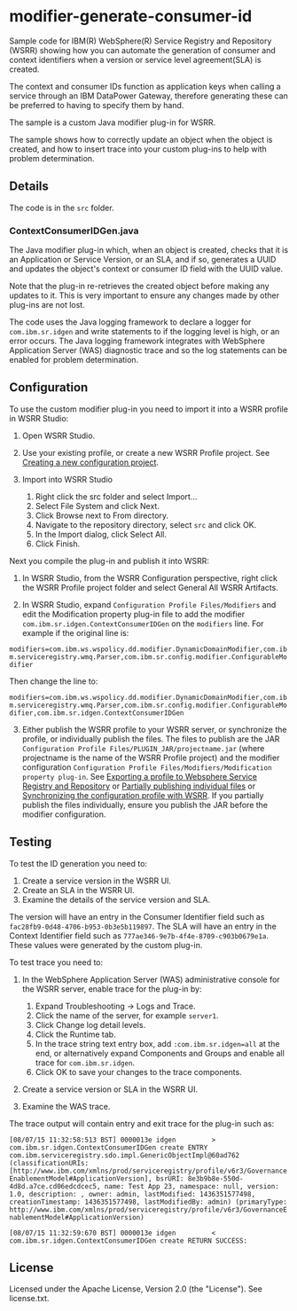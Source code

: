 # modifier-generate-consumer-id

Sample code for IBM(R) WebSphere(R) Service Registry and Repository (WSRR) showing how you can automate the generation of consumer and context identifiers when a version or service level agreement(SLA) is created. 

The context and consumer IDs function as application keys when calling a service through an IBM DataPower Gateway, therefore generating these can be preferred to having to specify them by hand.

The sample is a custom Java modifier plug-in for WSRR.

The sample shows how to correctly update an object when the object is created, and how to insert trace into your custom plug-ins to help with problem determination.

## Details

The code is in the `src` folder. 

### ContextConsumerIDGen.java

The Java modifier plug-in which, when an object is created, checks that it is an Application or Service Version, or an SLA, and if so, generates a UUID and updates the object's context or consumer ID field with the UUID value.

Note that the plug-in re-retrieves the created object before making any updates to it. This is very important to ensure any changes made by other plug-ins are not lost. 

The code uses the Java logging framework to declare a logger for `com.ibm.sr.idgen` and write statements to if the logging level is high, or an error occurs. The Java logging framework integrates with WebSphere Application Server (WAS) diagnostic trace and so the log statements can be enabled for problem determination.

## Configuration

To use the custom modifier plug-in you need to import it into a WSRR profile in WSRR Studio:

1. Open WSRR Studio.

2. Use your existing profile, or create a new WSRR Profile project. See [Creating a new configuration project](http://www-01.ibm.com/support/knowledgecenter/SSWLGF_8.5.5/com.ibm.sr.studio.doc/twsr_mansrvce_studio_new_proj.html).

3. Import into WSRR Studio
	1. Right click the src folder and select Import...
	2. Select File System and click Next.
	3. Click Browse next to From directory.
	4. Navigate to the repository directory, select `src` and click OK.
	5. In the Import dialog, click Select All.
	6. Click Finish.

Next you compile the plug-in and publish it into WSRR:

1. In WSRR Studio, from the WSRR Configuration perspective, right click the WSRR Profile project folder and select General All WSRR Artifacts.

2. In WSRR Studio, expand `Configuration Profile Files/Modifiers` and edit the Modification property plug-in file to add the modifier `com.ibm.sr.idgen.ContextConsumerIDGen` on the `modifiers` line. For example if the original line is:

`modifiers=com.ibm.ws.wspolicy.dd.modifier.DynamicDomainModifier,com.ibm.serviceregistry.wmq.Parser,com.ibm.sr.config.modifier.ConfigurableModifier`

Then change the line to:

`modifiers=com.ibm.ws.wspolicy.dd.modifier.DynamicDomainModifier,com.ibm.serviceregistry.wmq.Parser,com.ibm.sr.config.modifier.ConfigurableModifier,com.ibm.sr.idgen.ContextConsumerIDGen`

3. Either publish the WSRR profile to your WSRR server, or synchronize the profile, or individually publish the files. The files to publish are the JAR `Configuration Profile Files/PLUGIN_JAR/projectname.jar` (where projectname is the name of the WSRR Profile project) and the modifier configuration `Configuration Profile Files/Modifiers/Modification property plug-in`. See [Exporting a profile to Websphere Service Registry and Repository](http://www-01.ibm.com/support/knowledgecenter/SSWLGF_8.5.5/com.ibm.sr.studio.doc/twar_exporting_profile_file_system.html) or [Partially publishing individual files](http://www-01.ibm.com/support/knowledgecenter/SSWLGF_8.5.5/com.ibm.sr.studio.doc/twsr_partially_publish_indiv_files.html) or [Synchronizing the configuration profile with WSRR](http://www-01.ibm.com/support/knowledgecenter/SSWLGF_8.5.5/com.ibm.sr.studio.doc/twsr_publishing_profile_partially.html). If you partially publish the files individually, ensure you publish the JAR before the modifier configuration.

## Testing

To test the ID generation you need to:

1. Create a service version in the WSRR UI.
2. Create an SLA in the WSRR UI.
3. Examine the details of the service version and SLA.

The version will have an entry in the Consumer Identifier field such as `fac28fb9-0d48-4706-b953-0b3e5b119897`. The SLA will have an entry in the Context Identifier field such as `777ae346-9e7b-4f4e-8709-c903b0679e1a`. These values were generated by the custom plug-in.

To test trace you need to:

1. In the WebSphere Application Server (WAS) administrative console for the WSRR server, enable trace for the plug-in by:
	1. Expand Troubleshooting -> Logs and Trace.
	2. Click the name of the server, for example `server1`.
	3. Click Change log detail levels.
	4. Click the Runtime tab.
	5. In the trace string text entry box, add `:com.ibm.sr.idgen=all` at the end, or alternatively expand Components and Groups and enable all trace for `com.ibm.sr.idgen`.
	6. Click OK to save your changes to the trace components.

2. Create a service version or SLA in the WSRR UI.
3. Examine the WAS trace.

The trace output will contain entry and exit trace for the plug-in such as:

`[08/07/15 11:32:58:513 BST] 0000013e idgen         > com.ibm.sr.idgen.ContextConsumerIDGen create ENTRY com.ibm.serviceregistry.sdo.impl.GenericObjectImpl@60ad762 (classificationURIs: [http://www.ibm.com/xmlns/prod/serviceregistry/profile/v6r3/GovernanceEnablementModel#ApplicationVersion], bsrURI: 8e3b9b8e-550d-4d8d.a7ce.cd06edcdcec5, name: Test App 23, namespace: null, version: 1.0, description: , owner: admin, lastModified: 1436351577498, creationTimestamp: 1436351577498, lastModifiedBy: admin) (primaryType: http://www.ibm.com/xmlns/prod/serviceregistry/profile/v6r3/GovernanceEnablementModel#ApplicationVersion)`

`[08/07/15 11:32:59:670 BST] 0000013e idgen         < com.ibm.sr.idgen.ContextConsumerIDGen create RETURN SUCCESS: `

## License

Licensed under the Apache License, Version 2.0 (the "License"). See license.txt.
